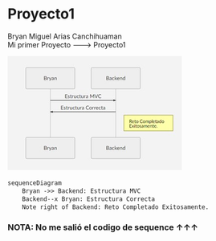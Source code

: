 # Proyecto1
Bryan Miguel Arias Canchihuaman<br>
Mi primer Proyecto ---> Proyecto1

![enter image description here](sequence.jpg)

```mermaid
sequenceDiagram
    Bryan ->> Backend: Estructura MVC
    Backend--x Bryan: Estructura Correcta
    Note right of Backend: Reto Completado Exitosamente.
```

### NOTA: No me salió el codigo de sequence ↑↑↑